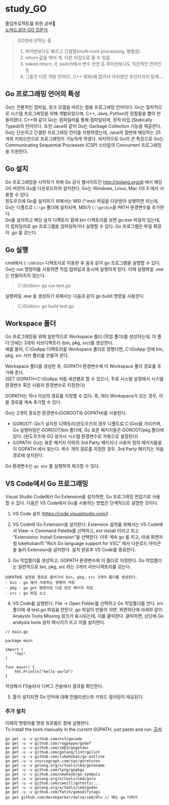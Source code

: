 # study_GO  
졸업프로젝트를 위한 공부😤  
[노마드코더-GO 입문자](https://nomadcoders.co/go-for-beginners)  
> GO한테 반하는 중
> 1. 파이썬보다도 빠르고 간결함(multi-core processing, 병행성)  
> 2. return 값을 여러 개, 다른 타입으로 줄 수 있음  
> 3. naked return, if, switch에서 변수 선언 등 파이썬보다도 직관적인 언어인듯  
> 4. 그동안 다른 개발 언어(C, C++ 제외)에 없어서 아쉬웠던 포인터까지 탑재...

## Go 프로그래밍 언어의 특성  
Go는 전통적인 컴파일, 링크 모델을 따르는 범용 프로그래밍 언어이다. Go는 일차적으로 시스템 프로그래밍을 위해 개발되었으며, C++, Java, Python의 장점들을 뽑아 만들어졌다. C++와 같이 Go는 컴파일러를 통해 컴파일되며, 정적 타입 (Statically Typed)의 언어이다. 또한 Java와 같이 Go는 Garbage Collection 기능을 제공한다. Go는 단순하고 간결한 프로그래밍 언어를 지향하였는데, Java의 절반에 해당하는 25개의 키워드만으로 프로그래밍이 가능하게 하였다. 마지막으로 Go의 큰 특징으로 Go는 Communicating Sequential Processes (CSP) 스타일의 Concurrent 프로그래밍을 지원한다.  


## Go 설치  
Go 프로그래밍을 시작하기 위해 Go 공식 웹사이트인 http://golang.org/dl 에서 해당 OS 버젼의 Go를 다운로드하여 설치한다. Go는 Windows, Linux, Mac OS X 에서 사용할 수 있다.  
윈도우즈에 Go를 설치하기 위해서는 MSI (*.msi) 파일을 다운받아 실행하면 되는데, Go는 디폴트로 ```C:\go``` 폴더에 설치되며, MSI가 ```C:\go\bin```을 PATH 환경변수를 추가한다.  
Go를 설치하고 해당 설치 디렉토리 밑에 bin 디렉토리를 보면 go.exe 파일이 있는데, 이 컴파일러로 go 프로그램을 컴파일하거나 실행할 수 있다. Go 프로그램은 파일 확장자 .go 를 갖는다.  


## Go 실행  
cmd에서 ```C:\GO\bin``` 디렉토리로 이동한 후 음과 같이 go 프로그램을 실행할 수 있다. Go는 run 명령어를 사용하면 직접 컴파일과 동시에 실행하게 된다. 이때 실행파일 .exe 는 만들어지지 않는다.  
> C:\Go\bin> go run test.go  

실행파일 .exe 을 생성하기 위해서는 다음과 같이 go build 명령을 사용한다.  

> C:\Go\bin> go build test.go  


## Workspace 폴더  
Go 프로그래밍을 위해 일반적으로 Workspace 폴더 (작업 폴더)를 생성하는데, 이 폴더 안에는 3개의 서브디렉토리 (bin, pkg, src)를 생성한다.  
예를 들어, C:\GoApp 디렉토리를 Workspace 폴더로 정했다면, C:\GoApp 안에 bin, pkg, src 서브 폴더를 만들어 준다.  

Workspace 폴더를 생성한 후, GOPATH 환경변수에 이 Workspace 폴더 경로를 추가해 준다.  
(SET GOPATH=C:\GoApp 처럼 세션별로 할 수 있으나, 주로 시스템 설정에서 시스템 환경변수 혹은 사용자 환경변수로 지정한다)  

GOPATH는 하나 이상의 경로를 지정할 수 있다. 즉, 여러 Workspace가 있는 경우, 이들 경로를 계속 추가할 수 있다.  

Go는 2개의 중요한 환경변수(GOROOT와 GOPATH)를 사용한다.  
* GOROOT: Go가 설치된 디렉토리(윈도우즈의 경우 디폴트로 C:\Go)를 가리키며, Go 실행파일은 GOROOT/bin 폴더에, Go 표준 패키지들은 GOROOT/pkg 폴더에 있다. (윈도우즈에 GO 설치시 시스템 환경변수로 자동으로 설정된다)  
* GOPATH: Go는 표준 패키지 이외의 3rd Party 패키지나 사용자 정의 패키지들을 이 GOPATH 에서 찾는다. 복수 개의 경로를 지정한 경우, 3rd Party 패키지는 처음 경로에 설치된다.  

Go 환경변수는 ```go env``` 를 실행하여 체크할 수 있다.  


## VS Code에서 Go 프로그래밍  
Visual Studio Code에서 Go Extension을 설치하면, Go 프로그래밍 편집기로 사용할 수 있다. 다음은 VS Code에서 Go를 사용하는 방법은 단계적으로 설명한 것이다.

1. VS Code 설치 (https://code.visualstudio.com/)

2. VS Code에 Go Extension을 설치한다. Extension 설치를 위해서는 VS Code에서 View -> Command Palette를 선택하고, ext install 이라고 치고 "Extensions: Install Extension"을 선택한다. 이후 계속 go 를 치고, 아래 화면처럼 lukehoban의 "Rich Go language support for VSC" 에서 다운로드 아이콘을 눌러 Extension을 설치한다. 설치 완료후 VS Code를 종료한다.

3. Go 작업폴더를 생성하고, GOPATH 환경변수에 이 폴더로 지정한다. Go 작업폴더는 일반적으로 bin, pkg, src 라는 3개의 서브디렉토리를 갖는다.  
```
GOPATH로 설정된 경로로 들어가서 bin, pkg, src 3개의 폴더를 생성한다.
- bin : go 에서 사용하는 명령어 저장
- pkg : go get 명령어로 다운 받은 패키지 저장
- src : go 파일 소스  
```  

4. VS Code를 실행한다. File -> Open Folder를 선택하고 Go 작업폴더를 연다. src 폴더에 새 test.go 파일을 만든다. go 파일이 만들어 지면, 화면하단에 아래와 같이 Analysis Tools Missing 링크가 표시되는데, 이를 클릭한다. 클릭하면, 상단에 Go analysis tools 설치 메시지가 뜨고 이를 설치한다.  
```
// main.go

package main
 
import (
    "fmt"
)
 
func main() {
    fmt.Println("hello world")
}
```  
작성해서 F5눌러서 디버그 콘솔에서 결과를 확인한다.  

5. 툴이 설치되면 Go 언어에 대해 인텔리센스와 키워드 컬러링이 제공된다.  

### 추가 설치  
아래의 명령어를 명령 프로픔트 창에 실행한다.  
To install the tools manually in the current GOPATH, just paste and run: [출처](https://github.com/Microsoft/vscode-go)  
```
go get -u -v github.com/nsf/gocode
go get -u -v github.com/rogpeppe/godef
go get -u -v github.com/zmb3/gogetdoc
go get -u -v github.com/golang/lint/golint
go get -u -v github.com/lukehoban/go-outline
go get -u -v sourcegraph.com/sqs/goreturns
go get -u -v golang.org/x/tools/cmd/gorename
go get -u -v github.com/tpng/gopkgs
go get -u -v github.com/newhook/go-symbols
go get -u -v golang.org/x/tools/cmd/guru
go get -u -v github.com/cweill/gotests/...
go get -u -v golang.org/x/tools/cmd/godoc
go get -u -v github.com/fatih/gomodifytags
go get github.com/derekparker/delve/cmd/dlv // 얘는 go 디버거
```
